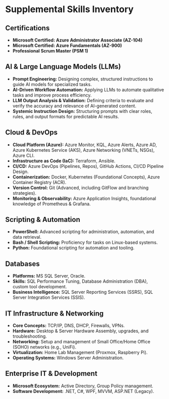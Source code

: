 # **Supplemental Skills Inventory**

## **Certifications**

* **Microsoft Certified: Azure Administrator Associate (AZ-104)**
* **Microsoft Certified: Azure Fundamentals (AZ-900)**
* **Professional Scrum Master (PSM 1)**

## **AI & Large Language Models (LLMs)**

* **Prompt Engineering:** Designing complex, structured instructions to guide AI models for specialized tasks.
* **AI-Driven Workflow Automation:** Applying LLMs to automate qualitative tasks and improve process efficiency.
* **LLM Output Analysis & Validation:** Defining criteria to evaluate and verify the accuracy and relevance of AI-generated content.
* **Systemic Instruction Design:** Structuring prompts with clear roles, rules, and output formats for predictable AI results.

## **Cloud & DevOps**

* **Cloud Platform (Azure):** Azure Monitor, KQL, Azure Alerts, Azure AD, Azure Kubernetes Service (AKS), Azure Networking (VNETs, NSGs), Azure CLI.
* **Infrastructure as Code (IaC):** Terraform, Ansible.
* **CI/CD:** Azure DevOps (Pipelines, Repos), GitHub Actions, CI/CD Pipeline Design.
* **Containerization:** Docker, Kubernetes (Foundational Concepts), Azure Container Registry (ACR).
* **Version Control:** Git (Advanced, including GitFlow and branching strategies).
* **Monitoring & Observability:** Azure Application Insights, foundational knowledge of Prometheus & Grafana.

## **Scripting & Automation**

* **PowerShell:** Advanced scripting for administration, automation, and data retrieval.
* **Bash / Shell Scripting:** Proficiency for tasks on Linux-based systems.
* **Python:** Foundational scripting for automation and tooling.

## **Databases**

* **Platforms:** MS SQL Server, Oracle.
* **Skills:** SQL Performance Tuning, Database Administration (DBA), custom tool development.
* **Business Intelligence:** SQL Server Reporting Services (SSRS), SQL Server Integration Services (SSIS).

## **IT Infrastructure & Networking**

* **Core Concepts:** TCP/IP, DNS, DHCP, Firewalls, VPNs.
* **Hardware:** Desktop & Server Hardware Assembly, upgrades, and troubleshooting.
* **Networking:** Setup and management of Small Office/Home Office (SOHO) networks (e.g., UniFi).
* **Virtualization:** Home Lab Management (Proxmox, Raspberry Pi).
* **Operating Systems:** Windows Server Administration.

## **Enterprise IT & Development**

* **Microsoft Ecosystem:** Active Directory, Group Policy management.
* **Software Development:** .NET, C\#, WPF, MVVM, ASP.NET (Legacy).

